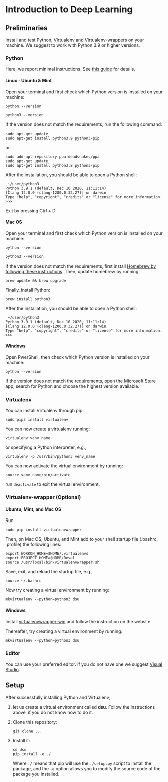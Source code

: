 # Introduction to Deep Learning

## Preliminaries

Install and test Python, Virtualenv and Virtualenv-wrappers on your machine. We suggest to work with Python 3.9 or higher versions.

### Python

Here, we report minimal instructions. See [this guide](https://realpython.com/installing-python/) for details.

#### Linux - Ubuntu & Mint

Open your terminal and first check which Python version is installed on your machine:

```shell
python --version

python3 --version
```

If the version does not match the requirements, run the following command:

```shell
sudo apt-get update
sudo apt-get install python3.9 python3-pip
```
or 
```shell
sudo add-apt-repository ppa:deadsnakes/ppa
sudo apt-get update
sudo apt-get install python3.8 python3-pip
```

After the installation, you should be able to open a Python shell:

```
 ~/user/python3                                                                                                   
Python 3.9.1 (default, Dec 10 2020, 11:11:14) 
[Clang 12.0.0 (clang-1200.0.32.27)] on darwin
Type "help", "copyright", "credits" or "license" for more information.
>>> 
```

Exit by pressing Ctrl + D

#### Mac OS

Open your terminal and first check which Python version is installed on your machine:

```shell
python --version

python3 --version
```

If the version does not match the requirements, first install [Homebrew by following these instructions](https://brew.sh/). Then, update homebrew by running:

```shell
brew update && brew upgrade
```

Finally, install Python:

```shell
brew install python3
```

After the installation, you should be able to open a Python shell:

```
 ~/user/python3                                                                                                   
Python 3.9.1 (default, Dec 10 2020, 11:11:14) 
[Clang 12.0.0 (clang-1200.0.32.27)] on darwin
Type "help", "copyright", "credits" or "license" for more information.
>>> 
```

#### Windows

Open PwerShell, then check which Python version is installed on your machine:

```shell
python --version
```

If the version does not match the requirements, open the Microsoft Store app, search for Python and choose the highest version available.

### Virtualenv

You can install Virtualenv through pip:

```shell
sudo pip3 install virtualenv 
```

You can now create a virtualenv running:

```shell
virtualenv venv_name 
```
or specifying a Python interpreter, e.g.,
```
virtualenv -p /usr/bin/python3 venv_name
```
You can now activate the virtual environment by running:

```shell
source venv_name/bin/activate
```
run `deactivate` to exit the virtual environment.


### Virtualenv-wrapper (Optional)

#### Ubuntu, Mint, and Mac OS

Run

```shell
sudo pip install virtualenvwrapper
```

Then, on Mac OS, Ubuntu, and Mint add to your shell startup file (.bashrc, .profile) the following lines:

```shell
export WORKON_HOME=$HOME/.virtualenvs
export PROJECT_HOME=$HOME/Devel
source /usr/local/bin/virtualenvwrapper.sh
```
Save, exit, and reload the startup file, e.g.,
```shell
source ~/.bashrc
```

Now try creating a virtual environment by running:

```shell
mkvirtualenv --python=python3 dsu                                   
```


#### Windows

Install [virtualenvwrapper-win](https://pypi.org/project/virtualenvwrapper-win/) and follow the instruction on the website.

Thereafter, try creating a virtual environment by running:

```shell
mkvirtualenv --python=python3 dsu                                   
```

### Editor

You can use your preferred editor. If you do not have one we suggest [Visual Studio](https://code.visualstudio.com/).

## Setup

After successfully installing Python and Virtualenv, 

1. let us create a virtual environment called **dsu**. Follow the instructions above, if you do not know how to do it.

2. Clone this repository:
    ```shell
    git clone ...
    ```
    
3. Install it:
    ```shell
    cd dsu
    pip install -e ./
    ```
    Where `./` means that pip will use the `./setup.py` script to install the package, and the `-e` option allows you to modify the source code of the package you installed.